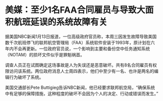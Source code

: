 # 美媒：至少1名FAA合同雇员与导致大面积航班延误的系统故障有关

据美国NBC新闻1月13日报道，一位高级政府官员称，本周三因发生故障导致美国数千次航班停飞的联邦航空管理局（FAA）系统软件安装于1993年，原计划在六年内不会再更新。一位政府官员说，一个影响到主要和备份空中任务通知系统（NOTAM）的损坏文件似乎是罪魁祸首。

调查人员正在试图确定这场事故是人为失误还是恶意破坏。共有8名合同雇员有权限访问该系统。两位政府消息人士周四表示，他们中至少有一名、也许是两名的编辑行为破坏了系统。

美国交通部长Pete
Buttigieg告诉NBC新闻，他已经要求联邦航空局，“确保系统中有足够的保障措施，这种程度的破坏不会因为个人的决定、行动或错误而发生。”

